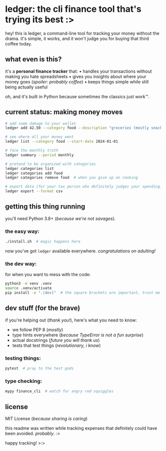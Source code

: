 # ledger: the cli finance tool that's trying its best :>

hey! this is ledger, a command-line tool for tracking your money without the drama. it's simple, it works, and it won't judge you for buying that third coffee today.

## what even is this?

it's a **personal finance tracker** that:
• handles your transactions without making you hate spreadsheets
• gives you insights about where your money goes (*spoiler: probably coffee*)
• keeps things simple while still being actually useful

oh, and it's built in Python because sometimes the classics just work™.

## current status: making money moves

```bash
# add some damage to your wallet
ledger add 42.50 --category food --description "groceries (mostly snacks tbh)"

# see where all your money went
ledger list --category food --start-date 2024-01-01

# face the monthly truth
ledger summary --period monthly

# pretend to be organized with categories
ledger categories list
ledger categories add food
ledger categories remove food  # when you give up on cooking

# export data (for your tax person who definitely judges your spending)
ledger export --format csv
```

## getting this thing running

you'll need Python 3.8+ (*because we're not savages*).

### the easy way:
```bash
./install.sh  # magic happens here
```
now you've got `ledger` available everywhere. *congratulations on adulting!*

### the dev way:
for when you want to mess with the code:
```bash
python3 -m venv .venv
source .venv/activate
pip install -e ".[dev]"  # the square brackets are important, trust me
```

## dev stuff (for the brave)

if you're helping out (*thank you!*), here's what you need to know:
- we follow PEP 8 (*mostly*)
- type hints everywhere (*because TypeError is not a fun surprise*)
- actual docstrings (*future you will thank us*)
- tests that test things (*revolutionary, i know*)

### testing things:
```bash
pytest  # pray to the test gods
```

### type checking:
```bash
mypy finance_cli  # watch for angry red squiggles
```

## license

MIT License (*because sharing is caring*)

this readme was written while tracking expenses that definitely could have been avoided. *probably*. :>

happy tracking! >:>
